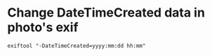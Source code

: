 # Change DateTimeCreated data in photo's exif

```
exiftool "-DateTimeCreated=yyyy:mm:dd hh:mm"
```
